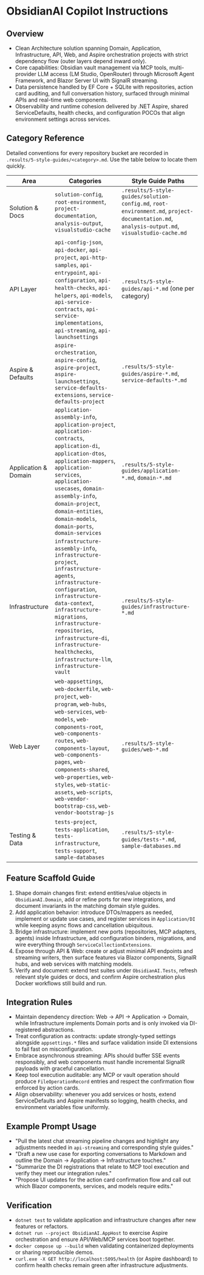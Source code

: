 # ObsidianAI Copilot Instructions

## Overview
- Clean Architecture solution spanning Domain, Application, Infrastructure, API, Web, and Aspire orchestration projects with strict dependency flow (outer layers depend inward only).
- Core capabilities: Obsidian vault management via MCP tools, multi-provider LLM access (LM Studio, OpenRouter) through Microsoft Agent Framework, and Blazor Server UI with SignalR streaming.
- Data persistence handled by EF Core + SQLite with repositories, action card auditing, and full conversation history, surfaced through minimal APIs and real-time web components.
- Observability and runtime cohesion delivered by .NET Aspire, shared ServiceDefaults, health checks, and configuration POCOs that align environment settings across services.

## Category Reference
Detailed conventions for every repository bucket are recorded in `.results/5-style-guides/<category>.md`. Use the table below to locate them quickly.

| Area | Categories | Style Guide Paths |
| --- | --- | --- |
| Solution & Docs | `solution-config`, `root-environment`, `project-documentation`, `analysis-output`, `visualstudio-cache` | `.results/5-style-guides/solution-config.md`, `root-environment.md`, `project-documentation.md`, `analysis-output.md`, `visualstudio-cache.md` |
| API Layer | `api-config-json`, `api-docker`, `api-project`, `api-http-samples`, `api-entrypoint`, `api-configuration`, `api-health-checks`, `api-helpers`, `api-models`, `api-service-contracts`, `api-service-implementations`, `api-streaming`, `api-launchsettings` | `.results/5-style-guides/api-*.md` (one per category) |
| Aspire & Defaults | `aspire-orchestration`, `aspire-config`, `aspire-project`, `aspire-launchsettings`, `service-defaults-extensions`, `service-defaults-project` | `.results/5-style-guides/aspire-*.md`, `service-defaults-*.md` |
| Application & Domain | `application-assembly-info`, `application-project`, `application-contracts`, `application-di`, `application-dtos`, `application-mappers`, `application-services`, `application-usecases`, `domain-assembly-info`, `domain-project`, `domain-entities`, `domain-models`, `domain-ports`, `domain-services` | `.results/5-style-guides/application-*.md`, `domain-*.md` |
| Infrastructure | `infrastructure-assembly-info`, `infrastructure-project`, `infrastructure-agents`, `infrastructure-configuration`, `infrastructure-data-context`, `infrastructure-migrations`, `infrastructure-repositories`, `infrastructure-di`, `infrastructure-healthchecks`, `infrastructure-llm`, `infrastructure-vault` | `.results/5-style-guides/infrastructure-*.md` |
| Web Layer | `web-appsettings`, `web-dockerfile`, `web-project`, `web-program`, `web-hubs`, `web-services`, `web-models`, `web-components-root`, `web-components-routes`, `web-components-layout`, `web-components-pages`, `web-components-shared`, `web-properties`, `web-styles`, `web-static-assets`, `web-scripts`, `web-vendor-bootstrap-css`, `web-vendor-bootstrap-js` | `.results/5-style-guides/web-*.md` |
| Testing & Data | `tests-project`, `tests-application`, `tests-infrastructure`, `tests-support`, `sample-databases` | `.results/5-style-guides/tests-*.md`, `sample-databases.md` |

## Feature Scaffold Guide
1. Shape domain changes first: extend entities/value objects in `ObsidianAI.Domain`, add or refine ports for new integrations, and document invariants in the matching domain style guides.
2. Add application behavior: introduce DTOs/mappers as needed, implement or update use cases, and register services in `Application/DI` while keeping async flows and cancellation ubiquitous.
3. Bridge infrastructure: implement new ports (repositories, MCP adapters, agents) inside Infrastructure, add configuration binders, migrations, and wire everything through `ServiceCollectionExtensions`.
4. Expose through API & Web: create or adjust minimal API endpoints and streaming writers, then surface features via Blazor components, SignalR hubs, and web services with matching models.
5. Verify and document: extend test suites under `ObsidianAI.Tests`, refresh relevant style guides or docs, and confirm Aspire orchestration plus Docker workflows still build and run.

## Integration Rules
- Maintain dependency direction: Web → API → Application → Domain, while Infrastructure implements Domain ports and is only invoked via DI-registered abstractions.
- Treat configuration as contracts: update strongly-typed settings alongside `appsettings.*` files and surface validation inside DI extensions to fail fast on misconfiguration.
- Embrace asynchronous streaming: APIs should buffer SSE events responsibly, and web components must handle incremental SignalR payloads with graceful cancellation.
- Keep tool execution auditable: any MCP or vault operation should produce `FileOperationRecord` entries and respect the confirmation flow enforced by action cards.
- Align observability: whenever you add services or hosts, extend ServiceDefaults and Aspire manifests so logging, health checks, and environment variables flow uniformly.

## Example Prompt Usage
- "Pull the latest chat streaming pipeline changes and highlight any adjustments needed in `api-streaming` and corresponding style guides."
- "Draft a new use case for exporting conversations to Markdown and outline the Domain → Application → Infrastructure touches."
- "Summarize the DI registrations that relate to MCP tool execution and verify they meet our integration rules."
- "Propose UI updates for the action card confirmation flow and call out which Blazor components, services, and models require edits."

## Verification
- `dotnet test` to validate application and infrastructure changes after new features or refactors.
- `dotnet run --project ObsidianAI.AppHost` to exercise Aspire orchestration and ensure API/Web/MCP services boot together.
- `docker compose up --build` when validating containerized deployments or sharing reproducible demos.
- `curl.exe -X GET http://localhost:5095/health` (or Aspire dashboard) to confirm health checks remain green after infrastructure adjustments.

